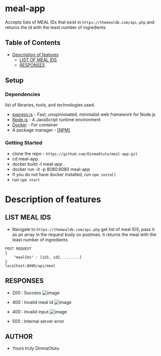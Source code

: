 # meal-app
Accepts lists of MEAL IDs that exist in `https://themealdb.com/api.php` and returns the id with the least number of ingredients

## Table of Contents

- [Description of features](#description-of-feature)
  - [LIST OF MEAL IDS](#list-of-meal-Ids)
  - [RESPONSES](#Responses)

## Setup

### Dependencies

list of libraries, tools, and technologies used.

- [express.js](https://expressjs.com/) - Fast, unopinionated, minimalist web framework for Node.js
- [Node.js](https://nodejs.org/en/) - A JavaScript runtime environment
- [Docker](https://www.docker.com/) - For container
- A package manager - [[NPM]](https://www.npmjs.com/)

### Getting Started

- clone the repo - `https://github.com/DinmaOtutu/meal-app.git`
- cd meal-app.
- docker build -t meal-app .
- docker run -it -p 8080:8080 meal-app
- If you do not have docker installed, run `npm install`
- run `npm start`

# Description of features


## LIST MEAL IDS
- Navigate to `https://themealdb.com/api.php` get list of meal IDS, pass it as an array in the request body on postman, it returns the meal with the least number of ingredients 

```
POST REQUEST
{
    "mealIds" : [id1, id2, .......]
}
localhost:8080/api/meal
```

## RESPONSES
- 200 : Success
![image](https://user-images.githubusercontent.com/39683587/55661352-507c9980-5803-11e9-8666-0c354caeb457.png)

- 400 : Invalid meal Id
![image](https://user-images.githubusercontent.com/39683587/55661375-6a1de100-5803-11e9-9dc9-60f834af4b1e.png)

- 400 : Invalid input
![image](https://user-images.githubusercontent.com/39683587/55661385-799d2a00-5803-11e9-92cf-c70e31ef7e94.png)

- 500 : Internal server error


## AUTHOR
- Yours truly DinmaOtutu
